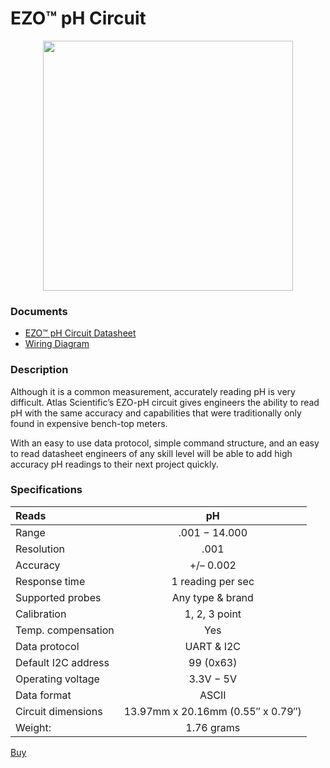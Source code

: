 # EZO™ pH Circuit

<img src="./EZO-pH-Circuit-01.jpg" style="display: block; margin: auto;" width="400">

### Documents
* [EZO™ pH Circuit Datasheet](./pH_EZO_Datasheet_2.pdf)
* [ Wiring Diagram ](./ezo-ph-wiringdiagram.pdf)

### Description

Although it is a common measurement, accurately reading pH is very difficult. Atlas Scientific’s EZO-pH circuit gives engineers the ability to read pH with the same accuracy and capabilities that were traditionally only found in expensive bench-top meters.

With an easy to use data protocol, simple command structure, and an easy to read datasheet engineers of any skill level will be able to add high accuracy pH readings to their next project quickly.


### Specifications


| Reads               |                pH                 |
|:------------------- |:---------------------------------:|
| Range               |           .001 − 14.000           |
| Resolution          |               .001                |
| Accuracy            |             +/– 0.002             |
| Response time       |         1 reading per sec         |
| Supported probes    |         Any type & brand          |
| Calibration         |           1, 2, 3 point           |
| Temp. compensation  |                Yes                |
| Data protocol       |            UART & I2C             |
| Default I2C address |             99 (0x63)             |
| Operating voltage   |             3.3V − 5V             |
| Data format         |               ASCII               |
| Circuit dimensions  | 13.97mm x 20.16mm (0.55″ x 0.79″) |
| Weight:             |            1.76 grams             |

[Buy](https://atlas-scientific.com/embedded-solutions/ezo-ph-circuit/)
